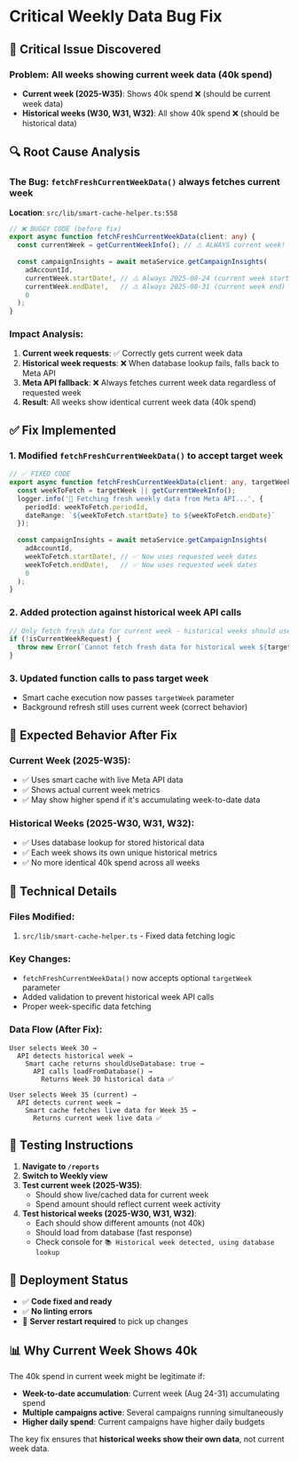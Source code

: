 # Critical Weekly Data Bug Fix

## 🚨 Critical Issue Discovered

### **Problem**: All weeks showing current week data (40k spend)
- **Current week (2025-W35)**: Shows 40k spend ❌ (should be current week data)
- **Historical weeks (W30, W31, W32)**: All show 40k spend ❌ (should be historical data)

## 🔍 Root Cause Analysis

### **The Bug**: `fetchFreshCurrentWeekData()` always fetches current week
**Location**: `src/lib/smart-cache-helper.ts:558`

```typescript
// ❌ BUGGY CODE (before fix)
export async function fetchFreshCurrentWeekData(client: any) {
  const currentWeek = getCurrentWeekInfo(); // ⚠️ ALWAYS current week!
  
  const campaignInsights = await metaService.getCampaignInsights(
    adAccountId,
    currentWeek.startDate!, // ⚠️ Always 2025-08-24 (current week start)
    currentWeek.endDate!,   // ⚠️ Always 2025-08-31 (current week end)
    0
  );
}
```

### **Impact Analysis**:
1. **Current week requests**: ✅ Correctly gets current week data
2. **Historical week requests**: ❌ When database lookup fails, falls back to Meta API
3. **Meta API fallback**: ❌ Always fetches current week data regardless of requested week
4. **Result**: All weeks show identical current week data (40k spend)

## ✅ Fix Implemented

### **1. Modified `fetchFreshCurrentWeekData()` to accept target week**
```typescript
// ✅ FIXED CODE
export async function fetchFreshCurrentWeekData(client: any, targetWeek?: any) {
  const weekToFetch = targetWeek || getCurrentWeekInfo();
  logger.info('🔄 Fetching fresh weekly data from Meta API...', { 
    periodId: weekToFetch.periodId,
    dateRange: `${weekToFetch.startDate} to ${weekToFetch.endDate}`
  });
  
  const campaignInsights = await metaService.getCampaignInsights(
    adAccountId,
    weekToFetch.startDate!, // ✅ Now uses requested week dates
    weekToFetch.endDate!,   // ✅ Now uses requested week dates
    0
  );
}
```

### **2. Added protection against historical week API calls**
```typescript
// Only fetch fresh data for current week - historical weeks should use database
if (!isCurrentWeekRequest) {
  throw new Error(`Cannot fetch fresh data for historical week ${targetWeek.periodId} - should use database`);
}
```

### **3. Updated function calls to pass target week**
- Smart cache execution now passes `targetWeek` parameter
- Background refresh still uses current week (correct behavior)

## 🎯 Expected Behavior After Fix

### **Current Week (2025-W35)**:
- ✅ Uses smart cache with live Meta API data
- ✅ Shows actual current week metrics
- ✅ May show higher spend if it's accumulating week-to-date data

### **Historical Weeks (2025-W30, W31, W32)**:
- ✅ Uses database lookup for stored historical data
- ✅ Each week shows its own unique historical metrics
- ✅ No more identical 40k spend across all weeks

## 🔧 Technical Details

### **Files Modified**:
1. `src/lib/smart-cache-helper.ts` - Fixed data fetching logic

### **Key Changes**:
- `fetchFreshCurrentWeekData()` now accepts optional `targetWeek` parameter
- Added validation to prevent historical week API calls
- Proper week-specific data fetching

### **Data Flow (After Fix)**:
```
User selects Week 30 → 
  API detects historical week → 
    Smart cache returns shouldUseDatabase: true → 
      API calls loadFromDatabase() → 
        Returns Week 30 historical data ✅

User selects Week 35 (current) → 
  API detects current week → 
    Smart cache fetches live data for Week 35 → 
      Returns current week live data ✅
```

## 🧪 Testing Instructions

1. **Navigate to `/reports`**
2. **Switch to Weekly view**
3. **Test current week (2025-W35)**:
   - Should show live/cached data for current week
   - Spend amount should reflect current week activity
4. **Test historical weeks (2025-W30, W31, W32)**:
   - Each should show different amounts (not 40k)
   - Should load from database (fast response)
   - Check console for `📚 Historical week detected, using database lookup`

## 🚀 Deployment Status

- ✅ **Code fixed and ready**
- ✅ **No linting errors**
- 🔄 **Server restart required** to pick up changes

## 📊 Why Current Week Shows 40k

The 40k spend in current week might be legitimate if:
- **Week-to-date accumulation**: Current week (Aug 24-31) accumulating spend
- **Multiple campaigns active**: Several campaigns running simultaneously
- **Higher daily spend**: Current campaigns have higher daily budgets

The key fix ensures that **historical weeks show their own data**, not current week data.
